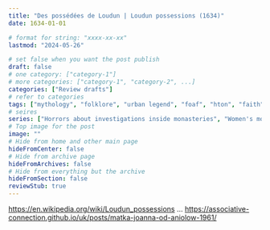 ```yaml
---
title: "Des possédées de Loudun | Loudun possessions (1634)"
date: 1634-01-01

# format for string: "xxxx-xx-xx"
lastmod: "2024-05-26"

# set false when you want the post publish
draft: false
# one category: ["category-1"]
# more categories: ["category-1", "category-2", ...]
categories: ["Review drafts"]
# refer to categories
tags: ["mythology", "folklore", "urban legend", "foaf", "hton", "faith", "gnosis", "madness"]
# seires
series: ["Horrors about investigations inside monasteries", "Women's monasteries infiltrated by evil"]
# Top image for the post
image: ""
# Hide from home and other main page
hideFromCenter: false
# Hide from archive page
hideFromArchives: false
# Hide from everything but the archive
hideFromSection: false
reviewStub: true
---
```

https://en.wikipedia.org/wiki/Loudun_possessions
...
https://associative-connection.github.io/uk/posts/matka-joanna-od-aniolow-1961/
<!--more-->